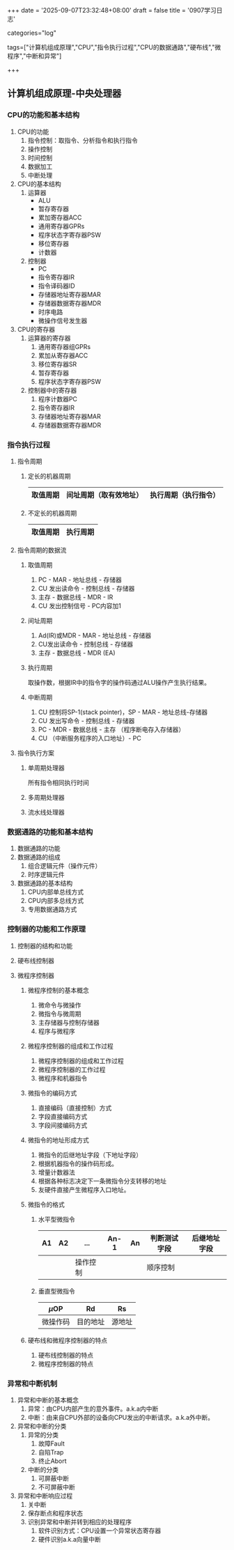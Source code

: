 +++
date = '2025-09-07T23:32:48+08:00'
draft = false
title = '0907学习日志'

categories="log"

tags=["计算机组成原理","CPU","指令执行过程","CPU的数据通路","硬布线","微程序","中断和异常"]

+++

## 计算机组成原理-中央处理器

### CPU的功能和基本结构

1. CPU的功能
   1. 指令控制：取指令、分析指令和执行指令
   2. 操作控制
   3. 时间控制
   4. 数据加工
   5. 中断处理
2. CPU的基本结构
   1. 运算器
      * ALU
      * 暂存寄存器
      * 累加寄存器ACC
      * 通用寄存器GPRs
      * 程序状态字寄存器PSW
      * 移位寄存器
      * 计数器
   2. 控制器
      * PC
      * 指令寄存器IR
      * 指令译码器ID
      * 存储器地址寄存器MAR
      * 存储器数据寄存器MDR
      * 时序电路
      * 微操作信号发生器
3. CPU的寄存器
   1. 运算器的寄存器
      1. 通用寄存器组GPRs
      2. 累加从寄存器ACC
      3. 移位寄存器SR
      4. 暂存寄存器
      5. 程序状态字寄存器PSW
   2. 控制器中的寄存器
      1. 程序计数器PC
      2. 指令寄存器IR
      3. 存储器地址寄存器MAR
      4. 存储器数据寄存器MDR



### 指令执行过程

1. 指令周期

   1. 定长的机器周期

      | 取值周期 | 间址周期（取有效地址） | 执行周期（执行指令） |
      | -------- | ---------------------- | -------------------- |

   2. 不定长的机器周期

      | 取值周期 | 执行周期 |
      | -------- | -------- |

2. 指令周期的数据流

   1. 取值周期
      1. PC - MAR - 地址总线 - 存储器
      2. CU 发出读命令 - 控制总线 - 存储器
      3. 主存 - 数据总线 - MDR - IR
      4. CU 发出控制信号 - PC内容加1
   2. 间址周期
      1. Ad(IR)或MDR - MAR -  地址总线 - 存储器
      2. CU发出读命令 - 控制总线 - 存储器
      3. 主存 - 数据总线 - MDR (EA) 

   3. 执行周期

      取操作数，根据IR中的指令字的操作码通过ALU操作产生执行结果。

   4. 中断周期

      1. CU 控制将SP-1(stack pointer)，SP - MAR - 地址总线-存储器
      2. CU 发出写命令 - 控制总线 - 存储器
      3. PC - MDR - 数据总线 - 主存 （程序断电存入存储器）
      4. CU （中断服务程序的入口地址）- PC

3. 指令执行方案

   1. 单周期处理器

      所有指令相同执行时间

   2. 多周期处理器

   3. 流水线处理器



### 数据通路的功能和基本结构

1. 数据通路的功能
2. 数据通路的组成
   1. 组合逻辑元件（操作元件）
   2. 时序逻辑元件
3. 数据通路的基本结构
   1. CPU内部单总线方式
   2. CPU内部多总线方式
   3. 专用数据通路方式

### 控制器的功能和工作原理

1. 控制器的结构和功能

2. 硬布线控制器

3. 微程序控制器

   1. 微程序控制的基本概念

      1. 微命令与微操作
      2. 微指令与微周期
      3. 主存储器与控制存储器
      4. 程序与微程序

   2. 微程序控制器的组成和工作过程

      1. 微程序控制器的组成和工作过程
      2. 微程序控制器的工作过程
      3. 微程序和机器指令

   3. 微指令的编码方式

      1. 直接编码（直接控制）方式
      2. 字段直接编码方式
      3. 字段间接编码方式

   4. 微指令的地址形成方式

      1. 微指令的后继地址字段（下地址字段）
      2. 根据机器指令的操作码形成。
      3. 增量计数器法
      4. 根据各种标志决定下一条微指令分支转移的地址
      5. 友硬件直接产生微程序入口地址。

   5. 微指令的格式

      1. 水平型微指令

         | A1   | A2   | ...      | An-1 | An   | 判断测试字段 | 后继地址字段 |
         | ---- | ---- | -------- | ---- | ---- | ------------ | ------------ |
         |      |      | 操作控制 |      |      | 顺序控制     |              |

      2. 垂直型微指令

         | $\mu$OP  |    Rd    |   Rs   |
         | :------: | :------: | :----: |
         | 微操作码 | 目的地址 | 源地址 |

   6. 硬布线和微程序控制器的特点

      1. 硬布线控制器的特点
      2. 微程序控制器的特点



### 异常和中断机制

1. 异常和中断的基本概念
   1. 异常：由CPU内部产生的意外事件。a.k.a内中断 
   2. 中断：由来自CPU外部的设备向CPU发出的中断请求。a.k.a外中断。
2. 异常和中断的分类
   1. 异常的分类
      1. 故障Fault
      2. 自陷Trap
      3. 终止Abort
   2. 中断的分类
      1. 可屏蔽中断
      2. 不可屏蔽中断
3. 异常和中断响应过程
   1. 关中断
   2. 保存断点和程序状态
   3. 识别异常和中断并转到相应的处理程序
      1. 软件识别方式：CPU设置一个异常状态寄存器
      2. 硬件识别a.k.a向量中断
